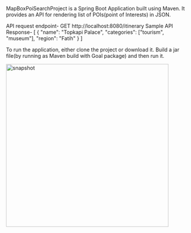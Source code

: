 MapBoxPoiSearchProject is a Spring Boot Application built using Maven. It provides an API for rendering list of POIs(point of Interests) in JSON.

API request endpoint- GET http://localhost:8080/itinerary
Sample API Response-
[
{
"name": "Topkapi Palace",
"categories": ["tourism", "museum"],
"region": "Fatih"
}
]

To run the application, either clone the project or download it. Build a jar file(by running as Maven build with Goal package) and then run it.





<img width="446" alt="snapshot" src="https://user-images.githubusercontent.com/24866461/101906664-55e8d480-3bdf-11eb-8bb7-a184497fbc7d.PNG">
